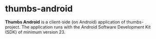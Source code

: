 # thumbs-android
**Thumbs Android** is a client-side (on Android) application of thumbs-project. The application runs with the Android Software Development Kit (SDK) of minimum version 23.

